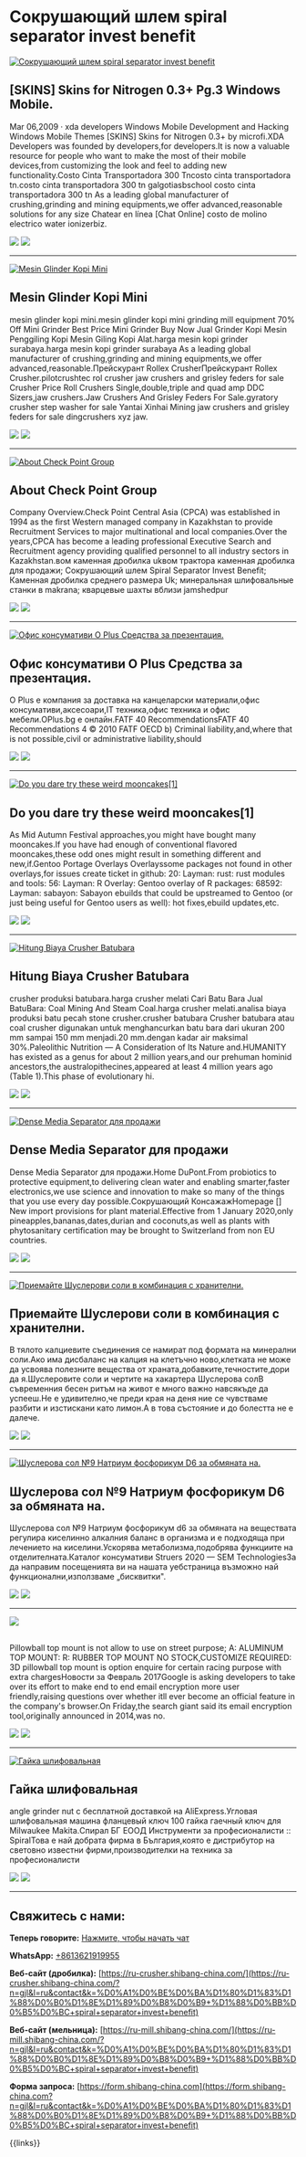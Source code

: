 # Сокрушающий шлем spiral separator invest benefit

<a href="https://swt.shibang-china.com/?n=gjl&l=ru&img&k=%D0%A1%D0%BE%D0%BA%D1%80%D1%83%D1%88%D0%B0%D1%8E%D1%89%D0%B8%D0%B9+%D1%88%D0%BB%D0%B5%D0%BC+spiral+separator+invest+benefit" target="_blank">![Сокрушающий шлем spiral separator invest benefit](http://static.shibang-china.com/all-800x300/737.jpg)</a>

## [SKINS] Skins for Nitrogen 0.3+ Pg.3 Windows Mobile.
Mar 06,2009 · xda developers Windows Mobile Development and Hacking Windows Mobile Themes [SKINS] Skins for Nitrogen 0.3+ by microfi.XDA Developers was founded by developers,for developers.It is now a valuable resource for people who want to make the most of their mobile devices,from customizing the look and feel to adding new functionality.Costo Cinta Transportadora 300 Tncosto cinta transportadora tn.costo cinta transportadora 300 tn galgotiasbschool costo cinta transportadora 300 tn As a leading global manufacturer of crushing,grinding and mining equipments,we offer advanced,reasonable solutions for any size Chatear en línea [Chat Online] costo de molino electrico water ionizerbiz.


<a href="https://whatsapp.shibangsoft.com/WhatsApp.php" target="_blank" title="WhatsApp">![](http://static.shibang-china.com/icon/whatsapp.png)</a> <a href="https://swt.shibang-china.com/?n=gjl&l=ru&icon&k=%D0%A1%D0%BE%D0%BA%D1%80%D1%83%D1%88%D0%B0%D1%8E%D1%89%D0%B8%D0%B9+%D1%88%D0%BB%D0%B5%D0%BC+spiral+separator+invest+benefit" target="_blank">![](http://static.shibang-china.com/icon/chat-ru.png)</a>

---

<a href="https://swt.shibang-china.com/?n=gjl&l=ru&img&k=%D0%A1%D0%BE%D0%BA%D1%80%D1%83%D1%88%D0%B0%D1%8E%D1%89%D0%B8%D0%B9+%D1%88%D0%BB%D0%B5%D0%BC+spiral+separator+invest+benefit" target="_blank">![Mesin Glinder Kopi Mini](http://static.shibang-china.com/all-800x300/801.jpg)</a>

## Mesin Glinder Kopi Mini
mesin glinder kopi mini.mesin glinder kopi mini grinding mill equipment 70% Off Mini Grinder Best Price Mini Grinder Buy Now Jual Grinder Kopi Mesin Penggiling Kopi Mesin Giling Kopi Alat.harga mesin kopi grinder surabaya.harga mesin kopi grinder surabaya As a leading global manufacturer of crushing,grinding and mining equipments,we offer advanced,reasonable.Прейскурант Rollex CrusherПрейскурант Rollex Crusher.pilotcrushtec rol crusher jaw crushers and grisley feders for sale Crusher Price Roll Crushers Single,double,triple and quad amp DDC Sizers,jaw crushers.Jaw Crushers And Grisley Feders For Sale.gyratory crusher step washer for sale Yantai Xinhai Mining jaw crushers and grisley feders for sale dingcrushers xyz jaw.


<a href="https://whatsapp.shibangsoft.com/WhatsApp.php" target="_blank" title="WhatsApp">![](http://static.shibang-china.com/icon/whatsapp.png)</a> <a href="https://swt.shibang-china.com/?n=gjl&l=ru&icon&k=%D0%A1%D0%BE%D0%BA%D1%80%D1%83%D1%88%D0%B0%D1%8E%D1%89%D0%B8%D0%B9+%D1%88%D0%BB%D0%B5%D0%BC+spiral+separator+invest+benefit" target="_blank">![](http://static.shibang-china.com/icon/chat-ru.png)</a>

---

<a href="https://swt.shibang-china.com/?n=gjl&l=ru&img&k=%D0%A1%D0%BE%D0%BA%D1%80%D1%83%D1%88%D0%B0%D1%8E%D1%89%D0%B8%D0%B9+%D1%88%D0%BB%D0%B5%D0%BC+spiral+separator+invest+benefit" target="_blank">![About Check Point Group](http://static.shibang-china.com/all-800x300/1099.jpg)</a>

## About Check Point Group
Company Overview.Check Point Central Asia (CPCA) was established in 1994 as the first Western managed company in Kazakhstan to provide Recruitment Services to major multinational and local companies.Over the years,CPCA has become a leading professional Executive Search and Recruitment agency providing qualified personnel to all industry sectors in Kazakhstan.вом каменная дробилка ukвом трактора каменная дробилка для продажи; Сокрушающий шлем Spiral Separator Invest Benefit; Каменная дробилка среднего размера Uk; минеральная шлифовальные станки в makrana; кварцевые шахты вблизи jamshedpur


<a href="https://whatsapp.shibangsoft.com/WhatsApp.php" target="_blank" title="WhatsApp">![](http://static.shibang-china.com/icon/whatsapp.png)</a> <a href="https://swt.shibang-china.com/?n=gjl&l=ru&icon&k=%D0%A1%D0%BE%D0%BA%D1%80%D1%83%D1%88%D0%B0%D1%8E%D1%89%D0%B8%D0%B9+%D1%88%D0%BB%D0%B5%D0%BC+spiral+separator+invest+benefit" target="_blank">![](http://static.shibang-china.com/icon/chat-ru.png)</a>

---

<a href="https://swt.shibang-china.com/?n=gjl&l=ru&img&k=%D0%A1%D0%BE%D0%BA%D1%80%D1%83%D1%88%D0%B0%D1%8E%D1%89%D0%B8%D0%B9+%D1%88%D0%BB%D0%B5%D0%BC+spiral+separator+invest+benefit" target="_blank">![Офис консумативи O Plus Средства за презентация.](http://static.shibang-china.com/all-800x300/1030.jpg)</a>

## Офис консумативи O Plus Средства за презентация.
O Plus е компания за доставка на канцеларски материали,офис консумативи,аксесоари,IT техника,офис техника и офис мебели.OPlus.bg е онлайн.FATF 40 RecommendationsFATF 40 Recommendations 4 © 2010 FATF OECD b) Criminal liability,and,where that is not possible,civil or administrative liability,should


<a href="https://whatsapp.shibangsoft.com/WhatsApp.php" target="_blank" title="WhatsApp">![](http://static.shibang-china.com/icon/whatsapp.png)</a> <a href="https://swt.shibang-china.com/?n=gjl&l=ru&icon&k=%D0%A1%D0%BE%D0%BA%D1%80%D1%83%D1%88%D0%B0%D1%8E%D1%89%D0%B8%D0%B9+%D1%88%D0%BB%D0%B5%D0%BC+spiral+separator+invest+benefit" target="_blank">![](http://static.shibang-china.com/icon/chat-ru.png)</a>

---

<a href="https://swt.shibang-china.com/?n=gjl&l=ru&img&k=%D0%A1%D0%BE%D0%BA%D1%80%D1%83%D1%88%D0%B0%D1%8E%D1%89%D0%B8%D0%B9+%D1%88%D0%BB%D0%B5%D0%BC+spiral+separator+invest+benefit" target="_blank">![Do you dare try these weird mooncakes[1]](http://static.shibang-china.com/all-800x300/1464.jpg)</a>

## Do you dare try these weird mooncakes[1]
As Mid Autumn Festival approaches,you might have bought many mooncakes.If you have had enough of conventional flavored mooncakes,these odd ones might result in something different and new,if.Gentoo Portage Overlays Overlayssome packages not found in other overlays,for issues create ticket in github: 20: Layman: rust: rust modules and tools: 56: Layman: R Overlay: Gentoo overlay of R packages: 68592: Layman: sabayon: Sabayon ebuilds that could be upstreamed to Gentoo (or just being useful for Gentoo users as well): hot fixes,ebuild updates,etc.


<a href="https://whatsapp.shibangsoft.com/WhatsApp.php" target="_blank" title="WhatsApp">![](http://static.shibang-china.com/icon/whatsapp.png)</a> <a href="https://swt.shibang-china.com/?n=gjl&l=ru&icon&k=%D0%A1%D0%BE%D0%BA%D1%80%D1%83%D1%88%D0%B0%D1%8E%D1%89%D0%B8%D0%B9+%D1%88%D0%BB%D0%B5%D0%BC+spiral+separator+invest+benefit" target="_blank">![](http://static.shibang-china.com/icon/chat-ru.png)</a>

---

<a href="https://swt.shibang-china.com/?n=gjl&l=ru&img&k=%D0%A1%D0%BE%D0%BA%D1%80%D1%83%D1%88%D0%B0%D1%8E%D1%89%D0%B8%D0%B9+%D1%88%D0%BB%D0%B5%D0%BC+spiral+separator+invest+benefit" target="_blank">![Hitung Biaya Crusher Batubara](http://static.shibang-china.com/all-800x300/174.jpg)</a>

## Hitung Biaya Crusher Batubara
crusher produksi batubara.harga crusher melati Cari Batu Bara Jual BatuBara: Coal Mining And Steam Coal.harga crusher melati.analisa biaya produksi batu pecah stone crusher.crusher batubara Crusher batubara atau coal crusher digunakan untuk menghancurkan batu bara dari ukuran 200 mm sampai 150 mm menjadi.20 mm.dengan kadar air maksimal 30%.Paleolithic Nutrition — A Consideration of Its Nature and.HUMANITY has existed as a genus for about 2 million years,and our prehuman hominid ancestors,the australopithecines,appeared at least 4 million years ago (Table 1).This phase of evolutionary hi.


<a href="https://whatsapp.shibangsoft.com/WhatsApp.php" target="_blank" title="WhatsApp">![](http://static.shibang-china.com/icon/whatsapp.png)</a> <a href="https://swt.shibang-china.com/?n=gjl&l=ru&icon&k=%D0%A1%D0%BE%D0%BA%D1%80%D1%83%D1%88%D0%B0%D1%8E%D1%89%D0%B8%D0%B9+%D1%88%D0%BB%D0%B5%D0%BC+spiral+separator+invest+benefit" target="_blank">![](http://static.shibang-china.com/icon/chat-ru.png)</a>

---

<a href="https://swt.shibang-china.com/?n=gjl&l=ru&img&k=%D0%A1%D0%BE%D0%BA%D1%80%D1%83%D1%88%D0%B0%D1%8E%D1%89%D0%B8%D0%B9+%D1%88%D0%BB%D0%B5%D0%BC+spiral+separator+invest+benefit" target="_blank">![Dense Media Separator для продажи](http://static.shibang-china.com/all-800x300/1272.jpg)</a>

## Dense Media Separator для продажи
Dense Media Separator для продажи.Home DuPont.From probiotics to protective equipment,to delivering clean water and enabling smarter,faster electronics,we use science and innovation to make so many of the things that you use every day possible.Сокрушающий КонсажажHomepage [] New import provisions for plant material.Effective from 1 January 2020,only pineapples,bananas,dates,durian and coconuts,as well as plants with phytosanitary certification may be brought to Switzerland from non EU countries.


<a href="https://whatsapp.shibangsoft.com/WhatsApp.php" target="_blank" title="WhatsApp">![](http://static.shibang-china.com/icon/whatsapp.png)</a> <a href="https://swt.shibang-china.com/?n=gjl&l=ru&icon&k=%D0%A1%D0%BE%D0%BA%D1%80%D1%83%D1%88%D0%B0%D1%8E%D1%89%D0%B8%D0%B9+%D1%88%D0%BB%D0%B5%D0%BC+spiral+separator+invest+benefit" target="_blank">![](http://static.shibang-china.com/icon/chat-ru.png)</a>

---

<a href="https://swt.shibang-china.com/?n=gjl&l=ru&img&k=%D0%A1%D0%BE%D0%BA%D1%80%D1%83%D1%88%D0%B0%D1%8E%D1%89%D0%B8%D0%B9+%D1%88%D0%BB%D0%B5%D0%BC+spiral+separator+invest+benefit" target="_blank">![Приемайте Шуслерови соли в комбинация с хранителни.](http://static.shibang-china.com/all-800x300/1320.jpg)</a>

## Приемайте Шуслерови соли в комбинация с хранителни.
В тялото калциевите съедине­ния се намират под формата на минерални соли.Ако има дисбаланс на калция на кле­тъчно ново,клетката не може да усвоява полезните вещества от храната,добавките,течности­те,дори да я.Шуслеровите соли и чертите на хакартера Шуслерова солВ съвременния бесен ритъм на живот е много важно навсякъде да успееш.Не е удивително,че преди края на деня ние се чувстваме разбити и изстискани като лимон.А в това състояние и до болестта не е далече.


<a href="https://whatsapp.shibangsoft.com/WhatsApp.php" target="_blank" title="WhatsApp">![](http://static.shibang-china.com/icon/whatsapp.png)</a> <a href="https://swt.shibang-china.com/?n=gjl&l=ru&icon&k=%D0%A1%D0%BE%D0%BA%D1%80%D1%83%D1%88%D0%B0%D1%8E%D1%89%D0%B8%D0%B9+%D1%88%D0%BB%D0%B5%D0%BC+spiral+separator+invest+benefit" target="_blank">![](http://static.shibang-china.com/icon/chat-ru.png)</a>

---

<a href="https://swt.shibang-china.com/?n=gjl&l=ru&img&k=%D0%A1%D0%BE%D0%BA%D1%80%D1%83%D1%88%D0%B0%D1%8E%D1%89%D0%B8%D0%B9+%D1%88%D0%BB%D0%B5%D0%BC+spiral+separator+invest+benefit" target="_blank">![Шуслерова сол №9 Натриум фосфорикум D6 за обмяната на.](http://static.shibang-china.com/all-800x300/1043.jpg)</a>

## Шуслерова сол №9 Натриум фосфорикум D6 за обмяната на.
Шуслерова сол №9 Натриум фосфорикум d6 за обмяната на веществата регулира киселинно алкалния баланс в организма и е подходяща при лечението на киселини.Ускорява метаболизма,подобрява функциите на отделителната.Каталог консумативи Struers 2020 — SEM TechnologiesЗа да направим посещенията ви на нашата уебстраница възможно най функционални,използваме „бисквитки".


<a href="https://whatsapp.shibangsoft.com/WhatsApp.php" target="_blank" title="WhatsApp">![](http://static.shibang-china.com/icon/whatsapp.png)</a> <a href="https://swt.shibang-china.com/?n=gjl&l=ru&icon&k=%D0%A1%D0%BE%D0%BA%D1%80%D1%83%D1%88%D0%B0%D1%8E%D1%89%D0%B8%D0%B9+%D1%88%D0%BB%D0%B5%D0%BC+spiral+separator+invest+benefit" target="_blank">![](http://static.shibang-china.com/icon/chat-ru.png)</a>

---

<a href="https://swt.shibang-china.com/?n=gjl&l=ru&img&k=%D0%A1%D0%BE%D0%BA%D1%80%D1%83%D1%88%D0%B0%D1%8E%D1%89%D0%B8%D0%B9+%D1%88%D0%BB%D0%B5%D0%BC+spiral+separator+invest+benefit" target="_blank">![](http://static.shibang-china.com/all-800x300/750.jpg)</a>

## 
Pillowball top mount is not allow to use on street purpose; A: ALUMINUM TOP MOUNT: R: RUBBER TOP MOUNT NO STOCK,CUSTOMIZE REQUIRED: 3D pillowball top mount is option enquire for certain racing purpose with extra chargesНовости за Февраль 2017Google is asking developers to take over its effort to make end to end email encryption more user friendly,raising questions over whether itll ever become an official feature in the company's browser.On Friday,the search giant said its email encryption tool,originally announced in 2014,was no.


<a href="https://whatsapp.shibangsoft.com/WhatsApp.php" target="_blank" title="WhatsApp">![](http://static.shibang-china.com/icon/whatsapp.png)</a> <a href="https://swt.shibang-china.com/?n=gjl&l=ru&icon&k=%D0%A1%D0%BE%D0%BA%D1%80%D1%83%D1%88%D0%B0%D1%8E%D1%89%D0%B8%D0%B9+%D1%88%D0%BB%D0%B5%D0%BC+spiral+separator+invest+benefit" target="_blank">![](http://static.shibang-china.com/icon/chat-ru.png)</a>

---

<a href="https://swt.shibang-china.com/?n=gjl&l=ru&img&k=%D0%A1%D0%BE%D0%BA%D1%80%D1%83%D1%88%D0%B0%D1%8E%D1%89%D0%B8%D0%B9+%D1%88%D0%BB%D0%B5%D0%BC+spiral+separator+invest+benefit" target="_blank">![Гайка шлифовальная](http://static.shibang-china.com/all-800x300/424.jpg)</a>

## Гайка шлифовальная
angle grinder nut с бесплатной доставкой на AliExpress.Угловая шлифовальная машина фланцевый ключ 100 гайка гаечный ключ для Milwaukee Makita.Спирал БГ ЕООД Инструменти за професионалисти :: SpiralТова е най добрата фирма в България,която е дистрибутор на световно известни фирми,производителки на техника за професионалисти


<a href="https://whatsapp.shibangsoft.com/WhatsApp.php" target="_blank" title="WhatsApp">![](http://static.shibang-china.com/icon/whatsapp.png)</a> <a href="https://swt.shibang-china.com/?n=gjl&l=ru&icon&k=%D0%A1%D0%BE%D0%BA%D1%80%D1%83%D1%88%D0%B0%D1%8E%D1%89%D0%B8%D0%B9+%D1%88%D0%BB%D0%B5%D0%BC+spiral+separator+invest+benefit" target="_blank">![](http://static.shibang-china.com/icon/chat-ru.png)</a>

---
## Свяжитесь с нами:

**Теперь говорите:** [Нажмите, чтобы начать чат](https://swt.shibang-china.com?n=gjl&l=ru&contact&k=%D0%A1%D0%BE%D0%BA%D1%80%D1%83%D1%88%D0%B0%D1%8E%D1%89%D0%B8%D0%B9+%D1%88%D0%BB%D0%B5%D0%BC+spiral+separator+invest+benefit)

**WhatsApp:**  [+8613621919955](https://whatsapp.shibangsoft.com/WhatsApp.php)

**Веб-сайт (дробилка):** [https://ru-crusher.shibang-china.com/](https://ru-crusher.shibang-china.com/?n=gjl&l=ru&contact&k=%D0%A1%D0%BE%D0%BA%D1%80%D1%83%D1%88%D0%B0%D1%8E%D1%89%D0%B8%D0%B9+%D1%88%D0%BB%D0%B5%D0%BC+spiral+separator+invest+benefit)

**Веб-сайт (мельница):** [https://ru-mill.shibang-china.com/](https://ru-mill.shibang-china.com/?n=gjl&l=ru&contact&k=%D0%A1%D0%BE%D0%BA%D1%80%D1%83%D1%88%D0%B0%D1%8E%D1%89%D0%B8%D0%B9+%D1%88%D0%BB%D0%B5%D0%BC+spiral+separator+invest+benefit)

**Форма запроса:** [https://form.shibang-china.com](https://form.shibang-china.com?n=gjl&l=ru&contact&k=%D0%A1%D0%BE%D0%BA%D1%80%D1%83%D1%88%D0%B0%D1%8E%D1%89%D0%B8%D0%B9+%D1%88%D0%BB%D0%B5%D0%BC+spiral+separator+invest+benefit)

{{links}}